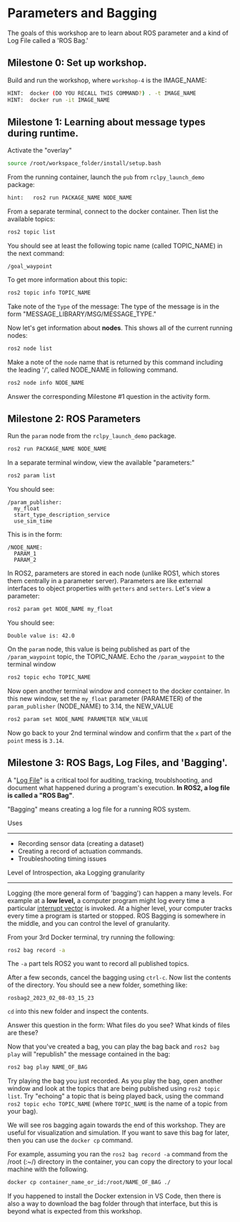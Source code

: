 
# Parameters and Bagging

The goals of this workshop are to learn about ROS parameter and a kind of Log File called a 'ROS Bag.'

## Milestone 0: Set up workshop.

Build and run the workshop, where `workshop-4` is the IMAGE_NAME:

```bash
HINT:  docker (DO YOU RECALL THIS COMMAND?) . -t IMAGE_NAME
HINT:  docker run -it IMAGE_NAME
```


## Milestone 1: Learning about message types during runtime.

Activate the "overlay"

```bash
source /root/workspace_folder/install/setup.bash
```


From the running container, launch the `pub` from `rclpy_launch_demo` package:

```bash
hint:   ros2 run PACKAGE_NAME NODE_NAME   
```

From a separate terminal, connect to the docker container.  Then list the available topics:

```bash
ros2 topic list
```

You should see at least the following topic name (called TOPIC_NAME) in the next command:

```
/goal_waypoint
```

To get more information about this topic:

```bash
ros2 topic info TOPIC_NAME
```

Take note of the `Type` of the message: The type of the message is in the form "MESSAGE_LIBRARY/MSG/MESSAGE_TYPE."

Now let's get information about **nodes**. This shows all of the current running nodes:

```bash
ros2 node list
```

Make a note of the `node` name that is returned by this command including the leading '/', called NODE_NAME in following command.

```bash
ros2 node info NODE_NAME
```

Answer the corresponding Milestone #1 question in the activity form.

## Milestone 2: ROS Parameters

Run the `param` node from the `rclpy_launch_demo` package.

```bash
ros2 run PACKAGE_NAME NODE_NAME
```

In a separate terminal window, view the available "parameters:"

```bash
ros2 param list
```

You should see:

```
/param_publisher:
  my_float
  start_type_description_service
  use_sim_time
```

This is in the form:

```
/NODE_NAME:
  PARAM_1
  PARAM_2
```

In ROS2, parameters are stored in each node (unlike ROS1, which stores them centrally in a parameter server).   Parameters are like external interfaces to object properties with `getters` and `setters`.    Let's view a parameter:

```bash
ros2 param get NODE_NAME my_float
```

You should see:

```
Double value is: 42.0
```

On the `param` node, this value is being published as part of the `/param_waypoint` topic, the TOPIC_NAME.   Echo the `/param_waypoint` to the terminal window

```bash
ros2 topic echo TOPIC_NAME
```

Now open another terminal window and connect to the docker container.  In this new window, set the `my_float` parameter (PARAMETER) of the `param_publisher` (NODE_NAME) to 3.14, the NEW_VALUE

```bash
ros2 param set NODE_NAME PARAMETER NEW_VALUE
```
 
Now go back to your 2nd terminal window and confirm that the `x` part of the `point` mess is `3.14`.

## Milestone 3: ROS Bags, Log Files, and 'Bagging'.

A "[Log File](https://en.wikipedia.org/wiki/Log_file)" is a critical tool for auditing, tracking, troublshooting, and document what happened during a program's execution.
**In ROS2, a log file is called a "ROS Bag"**.

"Bagging" means creating a log file for a running ROS system.

Uses

---

* Recording sensor data (creating a dataset)
* Creating a record of actuation commands.
* Troubleshooting timing issues

Level of Introspection, aka Logging granularity

---

Logging (the more general form of 'bagging') can happen a many levels.
For example at a **low level,** a computer program might log every time a particular [interrupt vector](https://en.wikipedia.org/wiki/Interrupt_vector_table) is invoked.
At a higher level, your computer tracks every time a program is started or stopped.
ROS Bagging is somewhere in the middle, and you can control the level of granularity.

From your 3rd Docker terminal, try running the following:

```bash
ros2 bag record -a
```

The `-a` part tels ROS2 you want to record all published topics.

After a few seconds, cancel the bagging using `ctrl-c`.  Now list the contents of the directory.  You should see a new folder, something like:

```
rosbag2_2023_02_08-03_15_23
```

`cd` into this new folder and inspect the contents.

Answer this question in the form:  What files do you see?  What kinds of files are these?

Now that you've created a bag, you can play the bag back and `ros2 bag play` will "republish" the message contained in the bag:

```bash
ros2 bag play NAME_OF_BAG
```

Try playing the bag you just recorded. As you play the bag, open another window and look at the topics that are being published using `ros2 topic list`.  Try "echoing" a topic that is being played back, using the command `ros2 topic echo TOPIC_NAME` (where `TOPIC_NAME` is the name of a topic from your bag).

We will see ros bagging again towards the end of this workshop. They are useful for visualization and simulation. If you want to save this bag for later, then you can use the `docker cp` command.

For example, assuming you ran the `ros2 bag record -a` command from the /root (:~/) directory in the container, you can copy the directory to your local machine with the following.

```bash
docker cp container_name_or_id:/root/NAME_OF_BAG ./
```

If you happened to install the Docker extension in VS Code, then there is also a way to download the bag folder through that interface, but this is beyond what is expected from this workshop.
